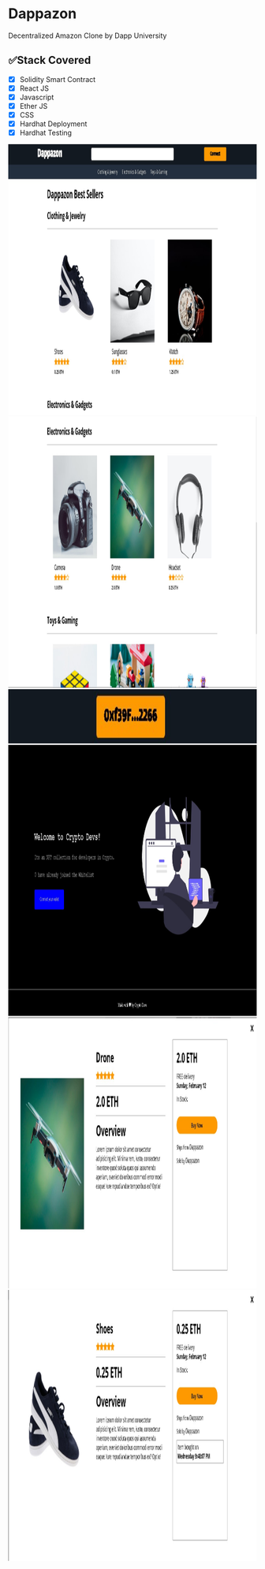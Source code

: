 # Dappazon

Decentralized Amazon Clone by Dapp University

## ✅Stack Covered

- [x] Solidity Smart Contract
- [x] React JS
- [x] Javascript
- [x] Ether JS
- [x] CSS
- [x] Hardhat Deployment
- [x] Hardhat Testing

<img src="https://github.com/Coollaitar/Dappazon/blob/main/i1.jpg" width="1000" height="550" />

<img src="https://github.com/Coollaitar/Dappazon/blob/main/i2.jpg" width="1000" height="550" />
<img src="https://github.com/Coollaitar/Dappazon/blob/main/i3.jpg" width="1000" height="110" />
<img src="https://github.com/Coollaitar/Whitelist-dApp/blob/main/wl1.jpg" width="1000" height="550" />
<img src="https://github.com/Coollaitar/Dappazon/blob/main/i4.jpg" width="1000" height="550" />
<img src="https://github.com/Coollaitar/Dappazon/blob/main/i5.jpg" width="1000" height="550" />
